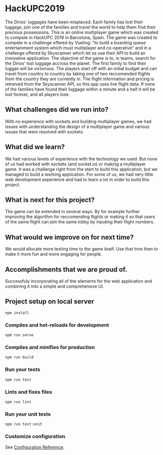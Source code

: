 # HackUPC2019
The Dinos' luggages have been misplaced. Each family has lost their luggage, join one of the families and travel the world to help them find their precious possessions.
This is an online multiplayer game which was created to compete in HackUPC 2019 in Barcelona, Spain. The game was created to compete in a challenge offered by Vueling: "to build a boarding queue entertainment system which must multiplayer and co-operative" and in a challenge offered by Skyscanner which let us use their API to build an innovative application. The objective of the game is to, in teams, search for the Dinos' lost luggage accross the planet. The first family to find their luggae will be victorious. The players start off with an initial budget and can travel from country to country by taking one of two reccomended flights from the country they are currently in. The flight information and pricing is retreived from the Skyscanner API, so this app uses live flight data. If none of the families have found their luggage within a minute and a half it will be lost forever, and all players lose.

## What challenges did we run into?
With no experience with sockets and building multiplayer games, we had issues with understanding the design of a multiplayer game and various issues that were resolved with sockets.

## What did we learn?
We had various levels of experience with the technology we used. But none of us had worked with sockets (and socket.io) or making a multiplayer game. It was a challenge right from the start to build this application, but we managed to build a working application. For some of us, we had very little web development experience and had to learn a lot in order to build this project.

## What is next for this project?
The game can be extended in several ways. By for example further improving the algorithm for reccomending flights or making it so that users of the same flight can join the same lobby by inputing their flight numbers.

## What would we improve on for next time?
We would allocate more testing time to the game itself. Use that time then to make it more fun and more engaging for people.

## Accomplishments that we are proud of.
Successfuly incorporating all of the elements for the web application and combining it into a simple and comprehensive UI.

## Project setup on local server
```
npm install
```

### Compiles and hot-reloads for development
```
npm run serve
```

### Compiles and minifies for production
```
npm run build
```

### Run your tests
```
npm run test
```

### Lints and fixes files
```
npm run lint
```

### Run your unit tests
```
npm run test:unit
```

### Customize configuration
See [Configuration Reference](https://cli.vuejs.org/config/).
